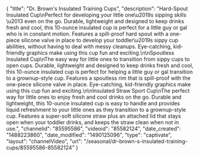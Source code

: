 {
    "title": "Dr. Brown's Insulated Training Cups",
    "description": "Hard-Spout Insulated Cup\nPerfect for developing your little one\u2019s sipping skills \u2013 even on the go. Durable, lightweight and designed to keep drinks fresh and cool, this 10-ounce insulated cup is perfect for a little guy or gal who is in constant motion. Features a spill-proof hard spout with a one-piece silicone valve in place to develop your toddler\u2019s sippy cup abilities, without having to deal with messy cleanups. Eye-catching, kid-friendly graphics make using this cup fun and exciting.\n\nSpoutless Insulated Cup\nThe easy way for little ones to transition from sippy cups to open cups.  Durable, lightweight and designed to keep drinks fresh and cool, this 10-ounce insulated cup is perfect for helping a little guy or gal transition to a grownup-style cup. Features a spoutless rim that is spill-proof with the one-piece silicone valve in place. Eye-catching, kid-friendly graphics make using this cup fun and exciting.\n\nInsulated Straw Sport Cup\nThe perfect way for little ones to enjoy fresh and cool drinks on the go. Durable and lightweight, this 10-ounce insulated cup is easy to handle and provides liquid refreshment to your little ones as they transition to a grownup-style cup. Features a super-soft silicone straw plus an attached lid that stays open when your toddler drinks, and keeps the straw clean when not in use.",
    "channelid": "85595586",
    "videoid": "85582124",
    "date_created": "1488223860",
    "date_modified": "1490125096",
    "type": "captivate",
    "layout": "channelVideo",
    "url": "\/seasonal\/dr-brown-s-insulated-training-cups\/85595586-85582124"
}